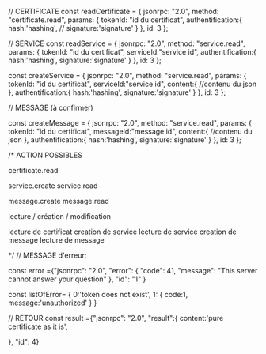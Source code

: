 
// CERTIFICATE
const readCertificate = {
  jsonrpc: "2.0",
  method: "certificate.read",
  params: {
    tokenId: "id du certificat",
    authentification:{
        hash:'hashing', //
        signature:'signature'
    } 
  },
  id: 3
};

// SERVICE
const readService = {
  jsonrpc: "2.0",
  method: "service.read",
  params: {
    tokenId: "id du certificat",
    serviceId:"service id",
    authentification:{
        hash:'hashing',
        signature:'signature'
    } 
  },
  id: 3
};


const createService = {
  jsonrpc: "2.0",
  method: "service.read",
  params: {
    tokenId: "id du certificat",
    serviceId:"service id",
    content:{
      //contenu du json
    },
    authentification:{
        hash:'hashing',
        signature:'signature'
    } 
  },
  id: 3
};


// MESSAGE (à confirmer)

const createMessage = {
  jsonrpc: "2.0",
  method: "service.read",
  params: {
    tokenId: "id du certificat",
    messageId:"message id",
    content:{
      //contenu du json
    },
    authentification:{
        hash:'hashing',
        signature:'signature'
    } 
  },
  id: 3
};



/*
ACTION POSSIBLES

certificate.read

service.create
service.read

message.create
message.read


lecture / création / modification 

lecture de certificat
creation de service
lecture de service
creation de message
lecture de message

*/
// MESSAGE d'erreur:

const error ={"jsonrpc": "2.0", "error": {
  "code": 41,
  "message": "This server cannot answer your question"
}, 
"id": "1"
}


const listOfError= {
  0:'token does not exist',
  1: {
    code:1,
    message:'unauthorized'
  }
}

// RETOUR
const result ={"jsonrpc": "2.0", "result":{
  content:'pure certificate as it is',

}, "id": 4}

